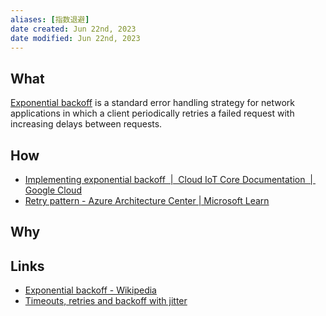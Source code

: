 ```yaml
---
aliases: [指数退避]
date created: Jun 22nd, 2023
date modified: Jun 22nd, 2023
---
```

## What
[Exponential backoff](https://en.wikipedia.org/wiki/Exponential_backoff) is a standard error handling strategy for network applications in which a client periodically retries a failed request with increasing delays between requests. 

## How
- [Implementing exponential backoff  |  Cloud IoT Core Documentation  |  Google Cloud](https://cloud.google.com/iot/docs/how-tos/exponential-backoff)
- [Retry pattern - Azure Architecture Center | Microsoft Learn](https://learn.microsoft.com/en-us/azure/architecture/patterns/retry)


## Why

## Links
- [Exponential backoff - Wikipedia](https://en.wikipedia.org/wiki/Exponential_backoff)
- [Timeouts, retries and backoff with jitter](https://aws.amazon.com/builders-library/timeouts-retries-and-backoff-with-jitter/)
